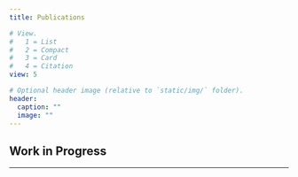 ```yaml
---
title: Publications

# View.
#   1 = List
#   2 = Compact
#   3 = Card
#   4 = Citation
view: 5

# Optional header image (relative to `static/img/` folder).
header:
  caption: ""
  image: ""
---
```


## Work in Progress
---
